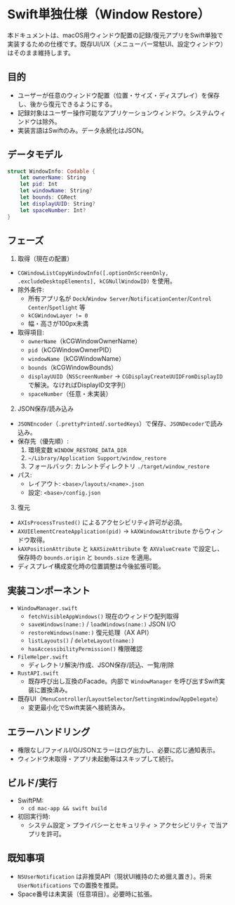 # Swift単独仕様（Window Restore）

本ドキュメントは、macOS用ウィンドウ配置の記録/復元アプリをSwift単独で実装するための仕様です。既存UI/UX（メニューバー常駐UI、設定ウィンドウ）はそのまま維持します。

## 目的
- ユーザーが任意のウィンドウ配置（位置・サイズ・ディスプレイ）を保存し、後から復元できるようにする。
- 記録対象はユーザー操作可能なアプリケーションウィンドウ。システムウィンドウは除外。
- 実装言語はSwiftのみ。データ永続化はJSON。

## データモデル
```swift
struct WindowInfo: Codable {
    let ownerName: String
    let pid: Int
    let windowName: String?
    let bounds: CGRect
    let displayUUID: String?
    let spaceNumber: Int?
}
```

## フェーズ
1) 取得（現在の配置）
- `CGWindowListCopyWindowInfo([.optionOnScreenOnly, .excludeDesktopElements], kCGNullWindowID)` を使用。
- 除外条件:
  - 所有アプリ名が `Dock`/`Window Server`/`NotificationCenter`/`Control Center`/`Spotlight` 等
  - `kCGWindowLayer != 0`
  - 幅・高さが100px未満
- 取得項目:
  - `ownerName`（kCGWindowOwnerName）
  - `pid`（kCGWindowOwnerPID）
  - `windowName`（kCGWindowName）
  - `bounds`（kCGWindowBounds）
  - `displayUUID`（`NSScreenNumber` → `CGDisplayCreateUUIDFromDisplayID` で解決。なければDisplayID文字列）
  - `spaceNumber`（任意・未実装）

2) JSON保存/読み込み
- `JSONEncoder`（`.prettyPrinted`/`.sortedKeys`）で保存、`JSONDecoder`で読み込み。
- 保存先（優先順）:
  1. 環境変数 `WINDOW_RESTORE_DATA_DIR`
  2. `~/Library/Application Support/window_restore`
  3. フォールバック: カレントディレクトリ `./target/window_restore`
- パス:
  - レイアウト: `<base>/layouts/<name>.json`
  - 設定: `<base>/config.json`

3) 復元
- `AXIsProcessTrusted()` によるアクセシビリティ許可が必須。
- `AXUIElementCreateApplication(pid)` → `kAXWindowsAttribute` からウィンドウ取得。
- `kAXPositionAttribute` と `kAXSizeAttribute` を `AXValueCreate` で設定し、保存時の `bounds.origin` と `bounds.size` を適用。
- ディスプレイ構成変化時の位置調整は今後拡張可能。

## 実装コンポーネント
- `WindowManager.swift`
  - `fetchVisibleAppWindows()` 現在のウィンドウ配列取得
  - `saveWindows(name:)` / `loadWindows(name:)` JSON I/O
  - `restoreWindows(name:)` 復元処理（AX API）
  - `listLayouts()` / `deleteLayout(name:)`
  - `hasAccessibilityPermission()` 権限確認
- `FileHelper.swift`
  - ディレクトリ解決/作成、JSON保存/読込、一覧/削除
- `RustAPI.swift`
  - 既存呼び出し互換のFacade。内部で `WindowManager` を呼び出すSwift実装に置換済み。
- 既存UI（`MenuController`/`LayoutSelector`/`SettingsWindow`/`AppDelegate`）
  - 変更最小化でSwift実装へ接続済み。

## エラーハンドリング
- 権限なし/ファイルI/O/JSONエラーはログ出力し、必要に応じ通知表示。
- ウィンドウ未取得・アプリ未起動等はスキップして続行。

## ビルド/実行
- SwiftPM:
  - `cd mac-app && swift build`
- 初回実行時:
  - システム設定 > プライバシーとセキュリティ > アクセシビリティ で当アプリを許可。

## 既知事項
- `NSUserNotification` は非推奨API（現状UI維持のため据え置き）。将来 `UserNotifications` での置換を推奨。
- Space番号は未実装（任意項目）。必要時に拡張。
